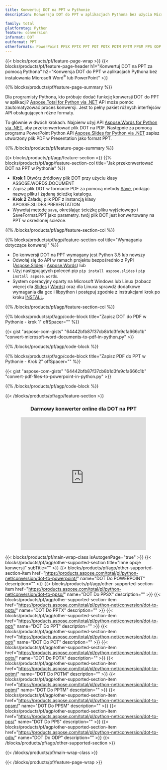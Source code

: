```yaml
---
title: Konwertuj DOT na PPT w Pythonie
description: Konwersja DOT do PPT w aplikacjach Pythona bez użycia Microsoft Word lub PowerPoint 

family: total
platformtag: Python
feature: conversion
informat: DOT
outformat: PPT
otherformats: PowerPoint PPSX PPTX PPT POT POTX POTM PPTM PPSM PPS ODP
---
```

{{< blocks/products/pf/feature-page-wrap >}}
{{< blocks/products/pf/feature-page-header h1="Konwertuj DOT na PPT za pomocą Pythona" h2="Konwersja DOT do PPT w aplikacjach Pythona bez instalowania Microsoft Word<sup>&reg;</sup> lub PowerPoint" >}}

{{% blocks/products/pf/feature-page-summary %}}

Dla programisty Pythona, kto próbuje dodać funkcję konwersji DOT do PPT w aplikacji? [Aspose.Total for Python via .NET](https://products.aspose.com/total/python-net/) API może pomóc zautomatyzować proces konwersji. Jest to pełny pakiet różnych interfejsów API obsługujących różne formaty.  

To głównie w dwóch krokach. Najpierw użyj API [Aspose.Words for Python via .NET](https://products.aspose.com/words/python-net/), aby przekonwertować plik DOT na PDF. Następnie za pomocą programu PowerPoint Python API [Aspose.Slides for Python via .NET](https://products.aspose.com/slides/python-net/) zapisz utworzony plik PDF w Presentation jako format PPT. 

{{% /blocks/products/pf/feature-page-summary %}}

{{< blocks/products/pf/agp/feature-section >}}
{{% blocks/products/pf/agp/feature-section-col title="Jak przekonwertować DOT na PPT w Pythonie" %}}
- **Krok 1** Otwórz źródłowy plik DOT przy użyciu klasy ASSOSE.WORDS.DOCUMENT
- Zapisz plik DOT w formacie PDF za pomocą metody [Save](https://reference.aspose.com/words/python-net/aspose.words/document/save/), podając nazwę pliku i żądaną ścieżkę katalogu.
-  **Krok 2** Załaduj plik PDF z instancją klasy APOSSE.SLIDES.PRESENTATION
-  Wywołaj metodę `save`, określając ścieżkę pliku wyjściowego i SaveFormat.PPT jako parametry.  twój plik DOT jest konwertowany na PPT w określonej ścieżce.

{{% /blocks/products/pf/agp/feature-section-col %}}

{{% blocks/products/pf/agp/feature-section-col title="Wymagania dotyczące konwersji" %}}

- Do konwersji DOT na PPT wymagany jest Python 3.5 lub nowszy
- Odwołaj się do API w ramach projektu bezpośrednio z PyPI ([Aspose.Slides](https://pypi.org/project/Aspose.Slides/) i [Aspose.Words](https://pypi.org/project/aspose-words/)) lub
- Użyj następujących poleceń pip ```pip install aspose.slides``` i ```pip install aspose.words```. 
- System operacyjny oparty na Microsoft Windows lub Linux (zobacz więcej dla [Slides](https://docs.aspose.com/slides/python-net/system-requirements/) i [Words](https://docs.aspose.com/words/python-net/system-requirements/)) oraz dla Linuxa sprawdź dodatkowe wymagania dla gcc i libpython i postępuj zgodnie z instrukcjami krok po kroku [INSTALL](https://docs.aspose.com/words/python-net/installation/).
 

{{% /blocks/products/pf/agp/feature-section-col %}}

{{% blocks/products/pf/agp/code-block title="Zapisz DOT do PDF w Pythonie - krok 1" offSpacer="" %}}

{{< gist "aspose-com-gists" "64442bfb87f37cb8b1d3fe9cfa666c1b" "convert-microsoft-word-documents-to-pdf-in-python.py" >}}

{{% /blocks/products/pf/agp/code-block %}}

{{% blocks/products/pf/agp/code-block title="Zapisz PDF do PPT w Pythonie - Krok 2" offSpacer="" %}}

{{< gist "aspose-com-gists" "64442bfb87f37cb8b1d3fe9cfa666c1b" "convert-pdf-files-to-powerpoint-in-python.py" >}}

{{% /blocks/products/pf/agp/code-block %}}

{{< /blocks/products/pf/agp/feature-section >}}
<div class="container-fluid agp-content bg-white aboutfile box-1 vh100 section nopbtm">
<div class=container>
<div class=row>
<div class="demobox tc col-md-12 padding-0" align="center">

<h3>Darmowy konwerter online dla DOT na PPT</h3>

<iframe style="border: none; height: 426px;" scrolling="no" src="https://total-conversion-app-65z5r2lp.qa.k8s.dynabic.com/?to=ppt&from=dot" id="child-iframe" width="80%"></iframe>

</div></div>
</div></div>

{{< blocks/products/pf/main-wrap-class isAutogenPage="true" >}}
{{< blocks/products/pf/agp/other-supported-section title="Inne opcje konwersji" subTitle="" >}}
{{< blocks/products/pf/agp/other-supported-section-item href="https://products.aspose.com/total/pl/python-net/conversion/dot-to-powerpoint/" name="DOT Do POWERPOINT" description="" >}}
{{< blocks/products/pf/agp/other-supported-section-item href="https://products.aspose.com/total/pl/python-net/conversion/dot-to-ppsx/" name="DOT Do PPSX" description="" >}}
{{< blocks/products/pf/agp/other-supported-section-item href="https://products.aspose.com/total/pl/python-net/conversion/dot-to-pptx/" name="DOT Do PPTX" description="" >}}
{{< blocks/products/pf/agp/other-supported-section-item href="https://products.aspose.com/total/pl/python-net/conversion/dot-to-ppt/" name="DOT Do PPT" description="" >}}
{{< blocks/products/pf/agp/other-supported-section-item href="https://products.aspose.com/total/pl/python-net/conversion/dot-to-pot/" name="DOT Do POT" description="" >}}
{{< blocks/products/pf/agp/other-supported-section-item href="https://products.aspose.com/total/pl/python-net/conversion/dot-to-potx/" name="DOT Do POTX" description="" >}}
{{< blocks/products/pf/agp/other-supported-section-item href="https://products.aspose.com/total/pl/python-net/conversion/dot-to-potm/" name="DOT Do POTM" description="" >}}
{{< blocks/products/pf/agp/other-supported-section-item href="https://products.aspose.com/total/pl/python-net/conversion/dot-to-pptm/" name="DOT Do PPTM" description="" >}}
{{< blocks/products/pf/agp/other-supported-section-item href="https://products.aspose.com/total/pl/python-net/conversion/dot-to-ppsm/" name="DOT Do PPSM" description="" >}}
{{< blocks/products/pf/agp/other-supported-section-item href="https://products.aspose.com/total/pl/python-net/conversion/dot-to-pps/" name="DOT Do PPS" description="" >}}
{{< blocks/products/pf/agp/other-supported-section-item href="https://products.aspose.com/total/pl/python-net/conversion/dot-to-odp/" name="DOT Do ODP" description="" >}}
{{< /blocks/products/pf/agp/other-supported-section >}}

{{< /blocks/products/pf/main-wrap-class >}}

{{< /blocks/products/pf/feature-page-wrap >}}
